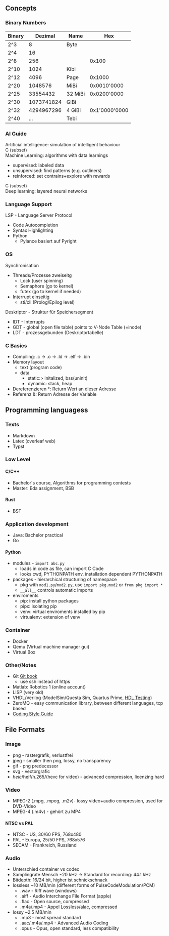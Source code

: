 ## Concepts
### Binary Numbers
| Binary | Dezimal | Name | Hex
| ---   | --- | --- | --- |
| 2^3   | 8           | Byte    | 
| 2^4   | 16          |         | 
| 2^8   | 256         |         | 0x100
| 2^10  | 1024        | Kibi    | 
| 2^12  | 4096        | Page    | 0x1000
| 2^20  | 1048576     | MiBi    | 0x0010'0000
| 2^25  | 33554432    | 32 MiBi | 0x0200'0000
| 2^30  | 1073741824  | GiBi    |
| 2^32  | 4294967296  | 4 GiBi  | 0x1'0000'0000
| 2^40  | ...         | Tebi    |

### AI Guide
Artificial intelligence: simulation of intelligent behaviour\
C (subset)\
Machine Learning: algorithms with data learnings
- supervised: labeled data
- unsupervised: find patterns (e.g. outliners)
- reinforced: set contrains+explore with rewards

C (subset)\
Deep learning: layered neural networks


### Language Support
LSP - Language Server Protocol
- Code Autocompletion
- Syntax Highlighting
- Python
  - Pylance basiert auf Pyright
### OS
Synchronisation
- Threads/Prozesse zweiseitg
  - Lock (user spinning)
  - Semaphore (go to kernel)
  - futex (go to kernel if needed)
- Interrupt einseitig
  - sti/cli (Prolog/Epilog level)

Deskriptor - Struktur für Speichersegment
- IDT - Interrupts
- GDT - global (open file table) points to V-Node Table (=inode)
- LDT - prozessgebunden (Deskriptortabelle)

### C Basics
- Compiling: .c -> .o -> .ld -> .elf -> .bin
- Memory layout
  - text (program code)
  - data
    - static:> initalized, bss(uninit)
    - dynamic: stack, heap
- Dereferenzieren *: Return Wert an dieser Adresse
- Referenz &: Return Adresse der Variable

## Programming languagess
### Texts
- Markdown
- Latex (overleaf web)
- Typst

### Low Level
#### C/C++
- Bachelor's course, Algorithms for programming contests
- Master: Eda assignment, BSB
#### Rust
- BST

### Application development
- Java: Bachelor practical
- Go
#### Python
- modules - `import abc.py`
  - loads in code as file, can import C Code
  - looks cwd, PYTHONPATH env, installation dependent PYTHONPATH
- packages - hierarchical structuring of namespace
  - pkg with `mod1.py`/`mod2.py`, use `import pkg.mod2` or `from pkg import *`
  - `__all__` controls automatic imports
- enviroments
  - pip: install python packages
  - pipx: isolating pip
  - venv: virtual enviroments installed by pip
  - virtualenv: extension of venv

### Container
- Docker
- Qemu (Virtual machine manager gui)
- Virtual Box

### Other/Notes
- Git [Git book](https://git-scm.com/book/en/v2)
  - use ssh instead of https
- Matlab: Robotics 1 (online account)
- LISP (very old)
- VHDL/Verilog (ModelSim/Questa Sim, Quartus Prime, [HDL Testing](https://www.edaplayground.com/))
- ZeroMQ - easy communication library, between different languages, tcp based
- [Coding Style Guide](https://suckless.org/coding_style/)



## File Formats
### Image
- png - rastergrafik, verlustfrei
- jpeg - smaller then png, lossy, no transparency
- gif - png predecessor
- svg - vectorgrafic
- *heic*/heif/h.265/(hevc for video) - advanced compression, licenzing hard
### Video
- MPEG-2 (.mpg, .mpeg, .m2v)- lossy video+audio compression, used for DVD-Video
- MPEG-4 (.m4v) - gehört zu MP4
#### NTSC vs PAL
- NTSC - US, 30/60 FPS, 768x480
- PAL - Europa, 25/50 FPS, 768x576
- SECAM - Frankreich, Russland

### Audio
- Unterschied container vs codec
- Samplingrate Mensch ~20 kHz -> Standard for recording: 44.1 kHz
- Bitdepth: 16/24 bit, higher ist schnickschnack
- lossless ~10 MB/min (different forms of PulseCodeModulation/PCM)
  - .wav - Riff wave (windows)
  - .aiff - Audio Interchange File Format (apple)
  - .flac - Open source, compressed
  - .m4a/.mp4 - Appel Lossless/alac, compressed
- lossy ~2.5 MB/min
  - .mp3 - most spread standard
  - .aac/.m4a/.mp4 - Advanced Audio Coding
  - .opus - Opus, open standard, less compatibility